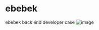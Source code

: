 # ebebek
ebebek back end developer case
![image](https://user-images.githubusercontent.com/77552205/201035096-9d186158-2a9a-4d4b-b5d6-a3a6e5443d66.png)
